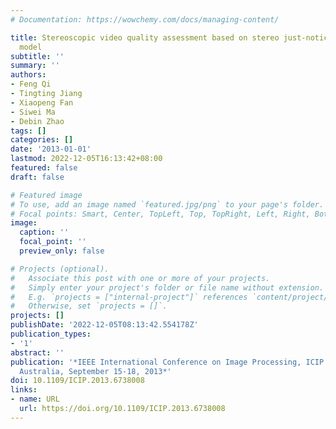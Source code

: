 ```yaml
---
# Documentation: https://wowchemy.com/docs/managing-content/

title: Stereoscopic video quality assessment based on stereo just-noticeable difference
  model
subtitle: ''
summary: ''
authors:
- Feng Qi
- Tingting Jiang
- Xiaopeng Fan
- Siwei Ma
- Debin Zhao
tags: []
categories: []
date: '2013-01-01'
lastmod: 2022-12-05T16:13:42+08:00
featured: false
draft: false

# Featured image
# To use, add an image named `featured.jpg/png` to your page's folder.
# Focal points: Smart, Center, TopLeft, Top, TopRight, Left, Right, BottomLeft, Bottom, BottomRight.
image:
  caption: ''
  focal_point: ''
  preview_only: false

# Projects (optional).
#   Associate this post with one or more of your projects.
#   Simply enter your project's folder or file name without extension.
#   E.g. `projects = ["internal-project"]` references `content/project/deep-learning/index.md`.
#   Otherwise, set `projects = []`.
projects: []
publishDate: '2022-12-05T08:13:42.554178Z'
publication_types:
- '1'
abstract: ''
publication: '*IEEE International Conference on Image Processing, ICIP 2013, Melbourne,
  Australia, September 15-18, 2013*'
doi: 10.1109/ICIP.2013.6738008
links:
- name: URL
  url: https://doi.org/10.1109/ICIP.2013.6738008
---
```


